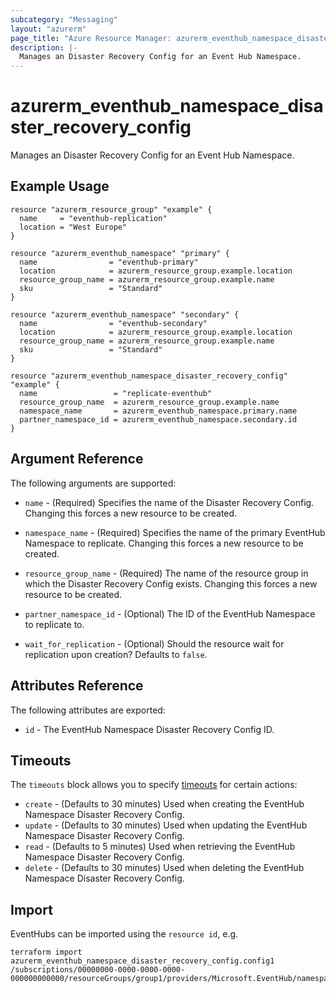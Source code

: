 ```yaml
---
subcategory: "Messaging"
layout: "azurerm"
page_title: "Azure Resource Manager: azurerm_eventhub_namespace_disaster_recovery_config"
description: |-
  Manages an Disaster Recovery Config for an Event Hub Namespace.
---
```


# azurerm_eventhub_namespace_disaster_recovery_config

Manages an Disaster Recovery Config for an Event Hub Namespace.

## Example Usage

```hcl
resource "azurerm_resource_group" "example" {
  name     = "eventhub-replication"
  location = "West Europe"
}

resource "azurerm_eventhub_namespace" "primary" {
  name                = "eventhub-primary"
  location            = azurerm_resource_group.example.location
  resource_group_name = azurerm_resource_group.example.name
  sku                 = "Standard"
}

resource "azurerm_eventhub_namespace" "secondary" {
  name                = "eventhub-secondary"
  location            = azurerm_resource_group.example.location
  resource_group_name = azurerm_resource_group.example.name
  sku                 = "Standard"
}

resource "azurerm_eventhub_namespace_disaster_recovery_config" "example" {
  name                 = "replicate-eventhub"
  resource_group_name  = azurerm_resource_group.example.name
  namespace_name       = azurerm_eventhub_namespace.primary.name
  partner_namespace_id = azurerm_eventhub_namespace.secondary.id
}
```

## Argument Reference

The following arguments are supported:

* `name` - (Required) Specifies the name of the Disaster Recovery Config. Changing this forces a new resource to be created.

* `namespace_name` - (Required) Specifies the name of the primary EventHub Namespace to replicate. Changing this forces a new resource to be created.

* `resource_group_name` - (Required) The name of the resource group in which the Disaster Recovery Config exists. Changing this forces a new resource to be created.

* `partner_namespace_id` - (Optional) The ID of the EventHub Namespace to replicate to.

* `wait_for_replication` - (Optional) Should the resource wait for replication upon creation? Defaults to `false`.

## Attributes Reference

The following attributes are exported:

* `id` - The EventHub Namespace Disaster Recovery Config ID.

## Timeouts



The `timeouts` block allows you to specify [timeouts](https://www.terraform.io/docs/configuration/resources.html#timeouts) for certain actions:

* `create` - (Defaults to 30 minutes) Used when creating the EventHub Namespace Disaster Recovery Config.
* `update` - (Defaults to 30 minutes) Used when updating the EventHub Namespace Disaster Recovery Config.
* `read` - (Defaults to 5 minutes) Used when retrieving the EventHub Namespace Disaster Recovery Config.
* `delete` - (Defaults to 30 minutes) Used when deleting the EventHub Namespace Disaster Recovery Config.

## Import

EventHubs can be imported using the `resource id`, e.g.

```shell
terraform import azurerm_eventhub_namespace_disaster_recovery_config.config1 /subscriptions/00000000-0000-0000-0000-000000000000/resourceGroups/group1/providers/Microsoft.EventHub/namespaces/namespace1/disasterRecoveryConfigs/config1
```
